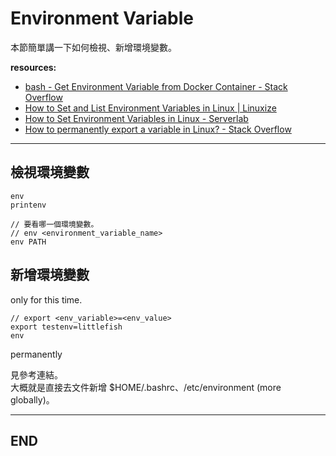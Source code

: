 # Environment Variable

本節簡單講一下如何檢視、新增環境變數。

**resources:**

- [bash - Get Environment Variable from Docker Container - Stack Overflow](https://stackoverflow.com/questions/34051747/get-environment-variable-from-docker-container/34052766)
- [How to Set and List Environment Variables in Linux | Linuxize](https://linuxize.com/post/how-to-set-and-list-environment-variables-in-linux/)
- [How to Set Environment Variables in Linux - Serverlab](https://www.serverlab.ca/tutorials/linux/administration-linux/how-to-set-environment-variables-in-linux/)
- [How to permanently export a variable in Linux? - Stack Overflow](https://stackoverflow.com/questions/13046624/how-to-permanently-export-a-variable-in-linux)

---

## 檢視環境變數

```{bash}
env
printenv

// 要看哪一個環境變數。
// env <environment_variable_name>
env PATH
```

## 新增環境變數

only for this time.

```{bash}
// export <env_variable>=<env_value>
export testenv=littlefish
env
```

permanently

見參考連結。  <br>
大概就是直接去文件新增 $HOME/.bashrc、/etc/environment (more globally)。

---

## END
